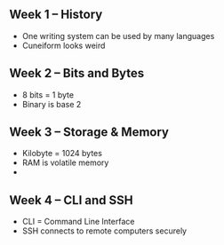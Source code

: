 ## Week 1 – History
- One writing system can be used by many languages
- Cuneiform looks weird

## Week 2 – Bits and Bytes
- 8 bits = 1 byte
- Binary is base 2

## Week 3 – Storage & Memory
- Kilobyte = 1024 bytes
- RAM is volatile memory
- 
## Week 4 – CLI and SSH
- CLI = Command Line Interface
- SSH connects to remote computers securely



